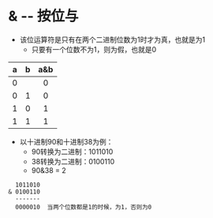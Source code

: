 # & -- 按位与

* 该位运算符是只有在两个二进制位数为1时才为真，也就是为1
  * 只要有一个位数不为1，则为假，也就是0

| a | b | a&b |
| :----: | :----: | :----: |
| 0 |  | 0 |
| 0 | 1 | 0 |
| 1 | 0 | 1 |
| 1 | 1 | 1 |

* 以十进制90和十进制38为例：
  * 90转换为二进制：1011010
  * 38转换为二进制：0100110
  * 90&38 = 2
```
  1011010  
& 0100110  
  -------  
  0000010  当两个位数都是1的时候，为1，否则为0
```

